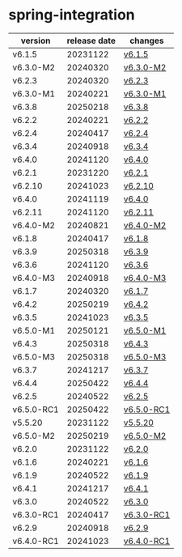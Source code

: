 # spring-integration	


|version|release date|changes|
|---|---|---|
|v6.1.5|20231122|[v6.1.5](./v6.1.5-20231122.md)|
|v6.3.0-M2|20240320|[v6.3.0-M2](./v6.3.0-M2-20240320.md)|
|v6.2.3|20240320|[v6.2.3](./v6.2.3-20240320.md)|
|v6.3.0-M1|20240221|[v6.3.0-M1](./v6.3.0-M1-20240221.md)|
|v6.3.8|20250218|[v6.3.8](./v6.3.8-20250218.md)|
|v6.2.2|20240221|[v6.2.2](./v6.2.2-20240221.md)|
|v6.2.4|20240417|[v6.2.4](./v6.2.4-20240417.md)|
|v6.3.4|20240918|[v6.3.4](./v6.3.4-20240918.md)|
|v6.4.0|20241120|[v6.4.0](./v6.4.0-20241120.md)|
|v6.2.1|20231220|[v6.2.1](./v6.2.1-20231220.md)|
|v6.2.10|20241023|[v6.2.10](./v6.2.10-20241023.md)|
|v6.4.0|20241119|[v6.4.0](./v6.4.0-20241119.md)|
|v6.2.11|20241120|[v6.2.11](./v6.2.11-20241120.md)|
|v6.4.0-M2|20240821|[v6.4.0-M2](./v6.4.0-M2-20240821.md)|
|v6.1.8|20240417|[v6.1.8](./v6.1.8-20240417.md)|
|v6.3.9|20250318|[v6.3.9](./v6.3.9-20250318.md)|
|v6.3.6|20241120|[v6.3.6](./v6.3.6-20241120.md)|
|v6.4.0-M3|20240918|[v6.4.0-M3](./v6.4.0-M3-20240918.md)|
|v6.1.7|20240320|[v6.1.7](./v6.1.7-20240320.md)|
|v6.4.2|20250219|[v6.4.2](./v6.4.2-20250219.md)|
|v6.3.5|20241023|[v6.3.5](./v6.3.5-20241023.md)|
|v6.5.0-M1|20250121|[v6.5.0-M1](./v6.5.0-M1-20250121.md)|
|v6.4.3|20250318|[v6.4.3](./v6.4.3-20250318.md)|
|v6.5.0-M3|20250318|[v6.5.0-M3](./v6.5.0-M3-20250318.md)|
|v6.3.7|20241217|[v6.3.7](./v6.3.7-20241217.md)|
|v6.4.4|20250422|[v6.4.4](./v6.4.4-20250422.md)|
|v6.2.5|20240522|[v6.2.5](./v6.2.5-20240522.md)|
|v6.5.0-RC1|20250422|[v6.5.0-RC1](./v6.5.0-RC1-20250422.md)|
|v5.5.20|20231122|[v5.5.20](./v5.5.20-20231122.md)|
|v6.5.0-M2|20250219|[v6.5.0-M2](./v6.5.0-M2-20250219.md)|
|v6.2.0|20231122|[v6.2.0](./v6.2.0-20231122.md)|
|v6.1.6|20240221|[v6.1.6](./v6.1.6-20240221.md)|
|v6.1.9|20240522|[v6.1.9](./v6.1.9-20240522.md)|
|v6.4.1|20241217|[v6.4.1](./v6.4.1-20241217.md)|
|v6.3.0|20240522|[v6.3.0](./v6.3.0-20240522.md)|
|v6.3.0-RC1|20240417|[v6.3.0-RC1](./v6.3.0-RC1-20240417.md)|
|v6.2.9|20240918|[v6.2.9](./v6.2.9-20240918.md)|
|v6.4.0-RC1|20241023|[v6.4.0-RC1](./v6.4.0-RC1-20241023.md)|
